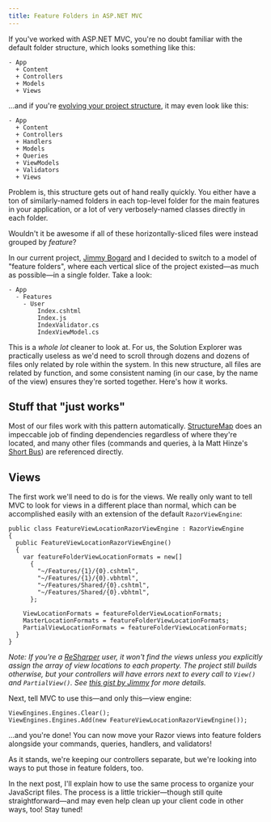 ```yaml
---
title: Feature Folders in ASP.NET MVC
---
```


If you've worked with ASP.NET MVC, you're no doubt familiar with the default folder structure, which looks something like this:

    - App
      + Content
      + Controllers
      + Models
      + Views

...and if you're [evolving your project structure][0], it may even look like this:

    - App
      + Content
      + Controllers
      + Handlers
      + Models
      + Queries
      + ViewModels
      + Validators
      + Views

Problem is, this structure gets out of hand really quickly. You either have a ton of similarly-named folders in each top-level folder for the main features in your application, or a lot of very verbosely-named classes directly in each folder.

Wouldn't it be awesome if all of these horizontally-sliced files were instead grouped by *feature*?

In our current project, [Jimmy Bogard][1] and I decided to switch to a model of "feature folders", where each vertical slice of the project existed—as much as possible—in a single folder. Take a look:

    - App
      - Features
        - User
            Index.cshtml
            Index.js
            IndexValidator.cs
            IndexViewModel.cs

This is a *whole lot* cleaner to look at. For us, the Solution Explorer was practically useless as we'd need to scroll through dozens and dozens of files only related by role within the system. In this new structure, all files are related by function, and some consistent naming (in our case, by the name of the view) ensures they're sorted together. Here's how it works.

## Stuff that "just works"

Most of our files work with this pattern automatically. [StructureMap][2] does an impeccable job of finding dependencies regardless of where they're located, and many other files (commands and queries, à la Matt Hinze's [Short Bus][3]) are referenced directly.

## Views

The first work we'll need to do is for the views. We really only want to tell MVC to look for views in a different place than normal, which can be accomplished easily with an extension of the default `RazorViewEngine`:

    public class FeatureViewLocationRazorViewEngine : RazorViewEngine
    {
      public FeatureViewLocationRazorViewEngine()
      {
        var featureFolderViewLocationFormats = new[]
          {
            "~/Features/{1}/{0}.cshtml",
            "~/Features/{1}/{0}.vbhtml",
            "~/Features/Shared/{0}.cshtml",
            "~/Features/Shared/{0}.vbhtml",
          };

        ViewLocationFormats = featureFolderViewLocationFormats;
        MasterLocationFormats = featureFolderViewLocationFormats;
        PartialViewLocationFormats = featureFolderViewLocationFormats;
      }
    }

_Note: If you're a [ReSharper][4] user, it won't find the views unless you explicitly assign the array of view locations to each property. The project still builds otherwise, but your controllers will have errors next to every call to `View()` and `PartialView()`. See [this gist by Jimmy][5] for more details._

Next, tell MVC to use this—and only this—view engine:

    ViewEngines.Engines.Clear();
    ViewEngines.Engines.Add(new FeatureViewLocationRazorViewEngine());

...and you're done! You can now move your Razor views into feature folders alongside your commands, queries, handlers, and validators!

As it stands, we're keeping our controllers separate, but we're looking into ways to put those in feature folders, too.

In the next post, I'll explain how to use the same process to organize your JavaScript files. The process is a little trickier—though still quite straightforward—and may even help clean up your client code in other ways, too! Stay tuned!

[0]: http://lostechies.com/jimmybogard/2012/08/30/evolutionary-project-structure/
[1]: http://lostechies.com/jimmybogard/author/jimmybogard/
[2]: http://docs.structuremap.net/
[3]: https://github.com/mhinze/ShortBus
[4]: http://www.jetbrains.com/resharper/
[5]: https://gist.github.com/jbogard/6812184
